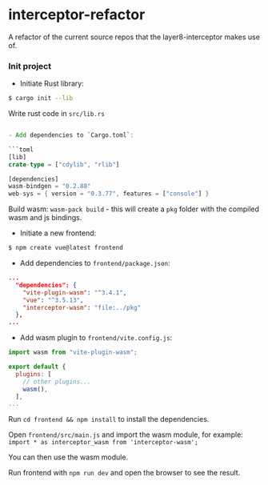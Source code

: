 # interceptor-refactor
A refactor of the current source repos that the layer8-interceptor makes use of.


### Init project
- Initiate Rust library:

```bash
$ cargo init --lib
```
Write rust code in `src/lib.rs`

```rust

- Add dependencies to `Cargo.toml`:

```toml
[lib]
crate-type = ["cdylib", "rlib"]

[dependencies]
wasm-bindgen = "0.2.88"
web-sys = { version = "0.3.77", features = ["console"] }
```

Build wasm: `wasm-pack build` - this will create a `pkg` folder with the compiled wasm and js bindings.

- Initiate a new frontend:
```bash
$ npm create vue@latest frontend
```

- Add dependencies to `frontend/package.json`:

```json
...
  "dependencies": {
    "vite-plugin-wasm": "^3.4.1",
    "vue": "^3.5.13",
    "interceptor-wasm": "file:../pkg"
  },
...
```

- Add wasm plugin to `frontend/vite.config.js`:

```javascript
import wasm from "vite-plugin-wasm";

export default {
  plugins: [
    // other plugins...
    wasm(),
  ],
...
```

Run `cd frontend && npm install` to install the dependencies.

Open `frontend/src/main.js` and import the wasm module, for example: `import * as interceptor_wasm from 'interceptor-wasm';`

You can then use the wasm module.

Run frontend with `npm run dev` and open the browser to see the result.